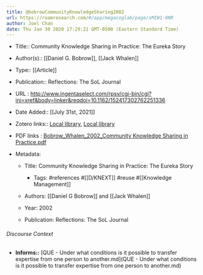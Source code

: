 ```yaml
---
title: @bobrowCommunityKnowledgeSharing2002
url: https://roamresearch.com/#/app/megacoglab/page/xMIW1-0NR
author: Joel Chan
date: Thu Jan 30 2020 17:29:21 GMT-0500 (Eastern Standard Time)
---
```


- Title:: Community Knowledge Sharing in Practice: The Eureka Story
- Author(s):: [[Daniel G. Bobrow]], [[Jack Whalen]]
- Type:: [[Article]]
- Publication:: Reflections: The SoL Journal
- URL : http://www.ingentaselect.com/rpsv/cgi-bin/cgi?ini=xref&body=linker&reqdoi=10.1162/152417302762251336
- Date Added:: [[July 31st, 2021]]
- Zotero links:: [Local library](zotero://select/groups/2451508/items/9R7VXT3Y), [Local library](https://www.zotero.org/groups/2451508/items/9R7VXT3Y)
- PDF links : [Bobrow_Whalen_2002_Community Knowledge Sharing in Practice.pdf](zotero://open-pdf/groups/2451508/items/PKMCVLG3)
- Metadata:

    - Title: Community Knowledge Sharing in Practice: The Eureka Story

        - Tags: #references #[[D/KNEXT]] #reuse #[[Knowledge Management]]

    - Authors: [[Daniel G Bobrow]] and [[Jack Whalen]]

    - Year: 2002

    - Publication: Reflections: The SoL Journal

###### Discourse Context

- **Informs::** [QUE - Under what conditions is it possible to transfer expertise from one person to another.md](QUE - Under what conditions is it possible to transfer expertise from one person to another.md)


